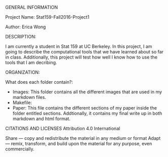 GENERAL INFORMATION

Project Name: Stat159-Fall2016-Project1

Author: Erica Wong

DESCRIPTION:

I am currently a student in Stat 159 at UC Berkeley. In this project, I am going to describe the computational tools that we have learned about so far in class. Additionally, this project will test how well I know how to use the tools that I am decribing. 

ORGANIZATION:

What does each folder contain?:
- Images: This folder contains all the different images that are used in my markdown files.
- Makefile:
- Paper: This file contains the different sections of my paper inside the folder entitled sections. Addtionally, it contains my final write up in both markdown and html format.



CITATIONS AND LICENSES
Attribution 4.0 International

Share — copy and redistribute the material in any medium or format
Adapt — remix, transform, and build upon the material for any purpose, even commercially.
